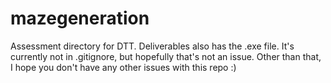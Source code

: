 # mazegeneration
Assessment directory for DTT.
Deliverables also has the .exe file. It's currently not in .gitignore, but hopefully that's not an issue.
Other than that, I hope you don't have any other issues with this repo :)

